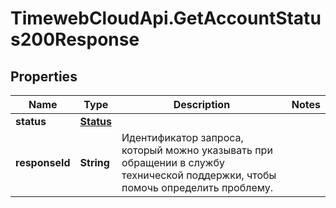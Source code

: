 # TimewebCloudApi.GetAccountStatus200Response

## Properties

Name | Type | Description | Notes
------------ | ------------- | ------------- | -------------
**status** | [**Status**](Status.md) |  | 
**responseId** | **String** | Идентификатор запроса, который можно указывать при обращении в службу технической поддержки, чтобы помочь определить проблему. | 


